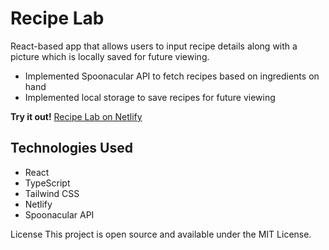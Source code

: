 # Recipe Lab

React-based app that allows users to input recipe details along with a picture which is locally saved for future viewing. 

- Implemented Spoonacular API to fetch recipes based on ingredients on hand
- Implemented local storage to save recipes for future viewing

**Try it out!** [Recipe Lab on Netlify](https://recipeportfolio.netlify.app/)

## Technologies Used

- React
- TypeScript
- Tailwind CSS
- Netlify
- Spoonacular API


License
This project is open source and available under the MIT License.
